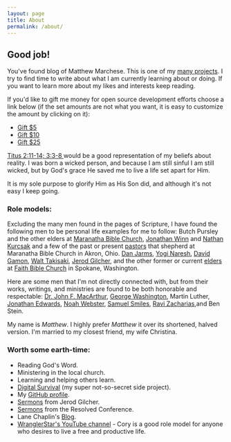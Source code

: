```yaml
---
layout: page
title: About
permalink: /about/
---
```


## Good job! ##

You've found blog of Matthew Marchese. This is one of my [many projects](http://maffblaster.github.io/projects/). I try to find time to write about what I am currently learning about or doing. If you want to learn more about my likes and interests keep reading.

If you'd like to gift me money for open source development efforts choose a link below (if the set amounts are not what you want, it is easy to customize the amount by clicking on it):

* [Gift $5](https://www.paypal.me/matthewmarchese/5)
* [Gift $10](https://www.paypal.me/matthewmarchese/10)
* [Gift $25](https://www.paypal.me/matthewmarchese/25)

[Titus 2:11-14; 3:3-8 ](https://www.biblegateway.com/passage/?search=Titus+2%3A11-14%2CTitus+3%3A3-8&version=ESV) would be a good representation of my beliefs about reality. I was born a wicked person, and because I am still sinful I am still wicked, but by God's grace He saved me to live a life set apart for Him.

It is my sole purpose to glorify Him as His Son did, and although it's not easy I keep going.

### Role models: ###

Excluding the many men found in the pages of Scripture, I have found the following men to be personal life examples for me to follow: Butch Pursley and the other elders at [Maranatha Bible Church](http://www.mbc95.org/), [Jonathan Winn](https://www.facebook.com/jonathan.winn.5) and [Nathan Kurcsak](https://www.facebook.com/nathan.kurcsak) and a few of the past or present [pastors](http://www.mbc95.org/about/ministry-staff/) that shepherd at Maranatha Bible Church in Akron, Ohio. [Dan Jarms](https://www.facebook.com/dan.jarms), [Yogi Naresh](https://www.facebook.com/ynaresh), [David Gamon](https://www.facebook.com/dgamon), [Walt Takisaki](https://www.facebook.com/walt.takisaki), [Jerod Gilcher](https://www.facebook.com/jerod.gilcher), and the other former or current [elders](http://www.fbchurch.org/who-we-are/pastors-elders/) at [Faith Bible Church](http://www.fbchurch.org/) in Spokane, Washington.

Here are some men that I'm not directly connected with, but from their works, writings, and ministries are found to be both honorable and respectable:
[Dr. John F. MacArthur](http://www.gty.org/), [George Washington](https://en.wikipedia.org/wiki/George_Washington), Martin Luther, [Jonathan Edwards](https://en.wikipedia.org/wiki/Jonathan_Edwards_%28theologian%29), [Noah Webster](https://en.wikipedia.org/wiki/Noah_Webster), [Samuel Smiles](http://www.gutenberg.org/ebooks/author/224?sort_order=title), [Ravi Zacharias](http://www.rzim.org/),and Ben Stein.

My name is *Matthew*. I highly prefer *Matthew* it over its shortened, halved version. I'm married to my closest friend, my wife Christina.

### Worth some earth-time: ###

* Reading God's Word.
* Ministering in the local church.
* Learning and helping others learn.
* [Digital Survival](http://www.digitalsurvival.us/) (my super not-so-secret side project).
* My [GitHub profile](https://github.com/Maffblaster).
* [Sermons](http://www.fbchurch.org/sermons/service-type/college/) from Jerod Gilcher.
* [Sermons](http://www.resolved.org/) from the Resolved Conference.
* Lane Chaplin's [Blog](http://www.lanechaplin.com/).
* [WranglerStar's YouTube channel](http://www.wranglerstar.com/) - Cory is a good role model for anyone who desires to live a free and productive life.
